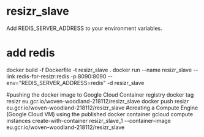 # resizr_slave
Add REDIS_SERVER_ADDRESS to your environment variables.
# add redis
docker build -f Dockerfile -t resizr_slave .
docker run --name resizr_slave --link redis-for-resizr:redis -p 8090:8090 --env="REDIS_SERVER_ADDRESS=redis" -d resizr_slave

#pushing the docker image to Google Cloud Container registry 
docker tag resizr eu.gcr.io/woven-woodland-218112/resizr_slave
docker push resizr eu.gcr.io/woven-woodland-218112/resizr_slave
#creating a Compute Engine (Google Cloud VM) using the published docker container
gcloud compute instances create-with-container resizr_slave_1 --container-image eu.gcr.io/woven-woodland-218112/resizr_slave